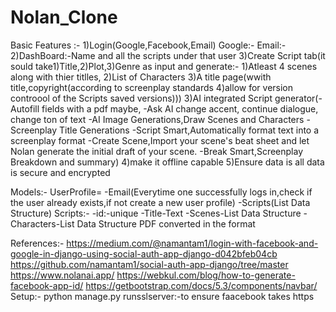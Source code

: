# Nolan_Clone
Basic Features :-
    1)Login(Google,Facebook,Email)
        Google:-
        Email:-
    2)DashBoard:-Name  and all the scripts under that user
    3)Create Script tab(it sould take1)Title,2)Plot,3)Genre as input 
                and generate:-
                            1)Atleast 4 scenes along with thier titlles,
                            2)List of Characters
                            3)A title page(wwith title,copyright(according to screenplay standards
                            4)allow for version controool of the Scripts saved versions)))
    3)AI integrated Script generator(-Autofill fields  with a pdf maybe,
                                    -Ask AI change accent, continue dialogue, change ton of text
                                    -AI Image Generations,Draw Scenes and Characters
                                    -Screenplay Title Generations
                                    -Script Smart,Automatically format text into a screenplay format
                                    -Create Scene,Import your scene's beat sheet and let Nolan generate the initial draft of your scene.
                                    -Break Smart,Screenplay Breakdown and summary)
    4)make it offline capable
    5)Ensure data is all data is secure and encrypted 

Models:-
    UserProfile=
        -Email(Everytime one successfully logs in,check if the user already exists,if not create a new user profile)
        -Scripts(List Data Structure)
    Scripts:-
        -id:-unique
        -Title-Text
        -Scenes-List Data Structure
        -Characters-List Data Structure
        PDF converted in the format

References:-
    https://medium.com/@namantam1/login-with-facebook-and-google-in-django-using-social-auth-app-django-d042bfeb04cb
    https://github.com/namantam1/social-auth-app-django/tree/master
    https://www.nolanai.app/
    https://webkul.com/blog/how-to-generate-facebook-app-id/
    https://getbootstrap.com/docs/5.3/components/navbar/
Setup:-
    python manage.py runsslserver:-to ensure faacebook takes https